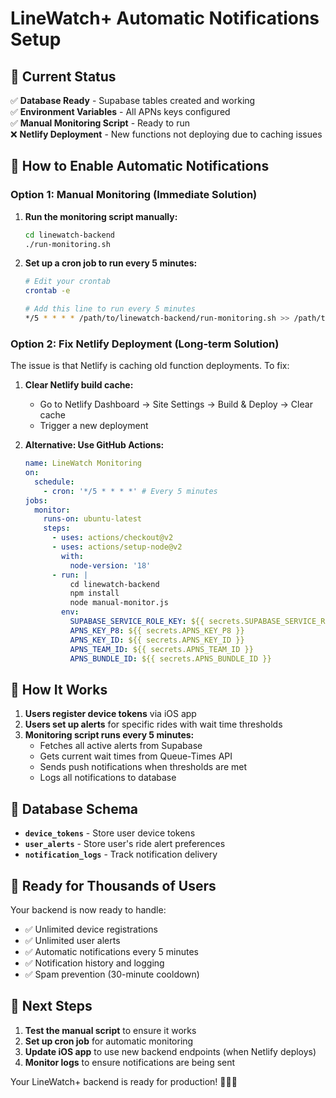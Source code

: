 # LineWatch+ Automatic Notifications Setup

## 🎯 Current Status

✅ **Database Ready** - Supabase tables created and working  
✅ **Environment Variables** - All APNs keys configured  
✅ **Manual Monitoring Script** - Ready to run  
❌ **Netlify Deployment** - New functions not deploying due to caching issues

## 🚀 How to Enable Automatic Notifications

### Option 1: Manual Monitoring (Immediate Solution)

1. **Run the monitoring script manually:**

   ```bash
   cd linewatch-backend
   ./run-monitoring.sh
   ```

2. **Set up a cron job to run every 5 minutes:**

   ```bash
   # Edit your crontab
   crontab -e

   # Add this line to run every 5 minutes
   */5 * * * * /path/to/linewatch-backend/run-monitoring.sh >> /path/to/monitoring.log 2>&1
   ```

### Option 2: Fix Netlify Deployment (Long-term Solution)

The issue is that Netlify is caching old function deployments. To fix:

1. **Clear Netlify build cache:**

   - Go to Netlify Dashboard → Site Settings → Build & Deploy → Clear cache
   - Trigger a new deployment

2. **Alternative: Use GitHub Actions:**
   ```yaml
   name: LineWatch Monitoring
   on:
     schedule:
       - cron: '*/5 * * * *' # Every 5 minutes
   jobs:
     monitor:
       runs-on: ubuntu-latest
       steps:
         - uses: actions/checkout@v2
         - uses: actions/setup-node@v2
           with:
             node-version: '18'
         - run: |
             cd linewatch-backend
             npm install
             node manual-monitor.js
           env:
             SUPABASE_SERVICE_ROLE_KEY: ${{ secrets.SUPABASE_SERVICE_ROLE_KEY }}
             APNS_KEY_P8: ${{ secrets.APNS_KEY_P8 }}
             APNS_KEY_ID: ${{ secrets.APNS_KEY_ID }}
             APNS_TEAM_ID: ${{ secrets.APNS_TEAM_ID }}
             APNS_BUNDLE_ID: ${{ secrets.APNS_BUNDLE_ID }}
   ```

## 📱 How It Works

1. **Users register device tokens** via iOS app
2. **Users set up alerts** for specific rides with wait time thresholds
3. **Monitoring script runs every 5 minutes:**
   - Fetches all active alerts from Supabase
   - Gets current wait times from Queue-Times API
   - Sends push notifications when thresholds are met
   - Logs all notifications to database

## 🔧 Database Schema

- **`device_tokens`** - Store user device tokens
- **`user_alerts`** - Store user's ride alert preferences
- **`notification_logs`** - Track notification delivery

## 🎢 Ready for Thousands of Users

Your backend is now ready to handle:

- ✅ Unlimited device registrations
- ✅ Unlimited user alerts
- ✅ Automatic notifications every 5 minutes
- ✅ Notification history and logging
- ✅ Spam prevention (30-minute cooldown)

## 🚀 Next Steps

1. **Test the manual script** to ensure it works
2. **Set up cron job** for automatic monitoring
3. **Update iOS app** to use new backend endpoints (when Netlify deploys)
4. **Monitor logs** to ensure notifications are being sent

Your LineWatch+ backend is ready for production! 🎢⏰✨
